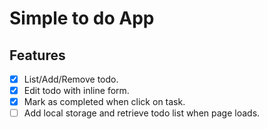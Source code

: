 # Simple to do App

## Features

- [X] List/Add/Remove todo.
- [X] Edit todo with inline form.
- [X] Mark as completed when click on task.
- [ ] Add local storage and retrieve todo list when page loads.
